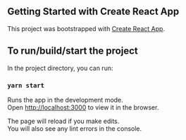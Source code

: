 ## Getting Started with Create React App

This project was bootstrapped with [Create React App](https://github.com/facebook/create-react-app).

## To run/build/start the project

In the project directory, you can run:

### `yarn start`

Runs the app in the development mode.\
Open [http://localhost:3000](http://localhost:3000) to view it in the browser.

The page will reload if you make edits.\
You will also see any lint errors in the console.
